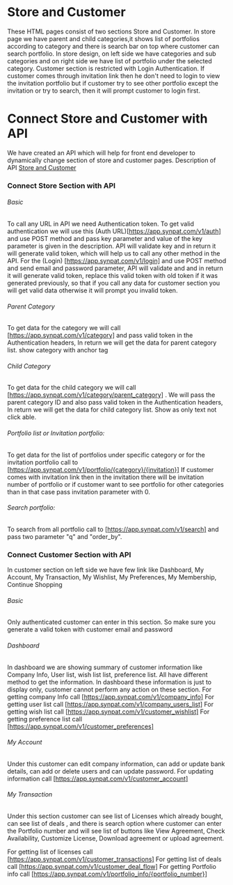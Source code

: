 # Store and Customer
These HTML pages consist of two sections Store and Customer. In store page we have parent and child categories,it shows list of portfolios according to category and there is search bar on top where customer can search portfolio. In store design, on left side we have categories and sub categories and on right side we have list of portfolio under the selected category. Customer section is restricted with Login Authentication. If customer comes through invitation link then he don't need to login to view the invitation portfolio but if customer try to see other portfolio except the invitation or try to search, then it will prompt customer to login first.

# Connect Store and Customer with API

We have created an API which will help for front end developer to dynamically change section of store and customer pages. Description of API [Store and Customer](https://app.swaggerhub.com/apis/Dev007/docketapi/1.1)

### Connect Store Section with API

###### Basic

To call any URL in API we need Authentication token. To get valid authentication we will use this (Auth URL)[https://app.synpat.com/v1/auth] and use POST method and pass key parameter and value of the key parameter is given in the description. API will validate key and in return it will generate valid token, which will help us to call any other method in the API. For the (Login) [https://app.synpat.com/v1/login] and use POST method and send email and password parameter, API will validate and and in return it will generate valid token, replace this valid token with old token if it was generated previously, so that if you call any data for customer section you will get valid data otherwise it will prompt you invalid token.

###### Parent Category

To get data for the category we will call [https://app.synpat.com/v1/category] and pass valid token in the Authentication headers, In return we will get the data for parent category list. show category with anchor tag

###### Child Category

To get data for the child category we will call [https://app.synpat.com/v1/category/parent_category] . We will pass the parent category ID and also pass valid token in the Authentication headers, In return we will get the data for child category list. Show as only text not click able.

###### Portfolio list or Invitation portfolio:
To get data for the list of portfolios under specific category or for the invitation portfolio call to [https://app.synpat.com/v1/portfolio/{category}/{invitation}]
If customer comes with invitation link then in the invitation there will be invitation number of portfolio or if customer want to see portfolio for other categories than in that case pass invitation parameter with 0. 

###### Search portfolio:
To search from all portfolio call to [https://app.synpat.com/v1/search] and pass two parameter "q" and "order_by".  


### Connect Customer Section with API
In customer section on left side we have few link like Dashboard, My Account, My Transaction, My Wishlist, My Preferences, My Membership, Continue Shopping
	
###### Basic
Only authenticated customer can enter in this section. So make sure you generate a valid token with customer email and password

###### Dashboard
In dashboard we are showing summary of customer information like Company Info, User list, wish list list, preference list. All have different method to get the information. In dashboard these information is just to display only, customer cannot perform any action on these section. 
For getting company Info call [https://app.synpat.com/v1/company_info]
For getting user list call [https://app.synpat.com/v1/company_users_list]
For getting wish list call [https://app.synpat.com/v1/customer_wishlist]
For getting preference list call [https://app.synpat.com/v1/customer_preferences]

###### My Account
Under this customer can edit company information, can add or update bank details, can add or delete users and can update password.
For updating information call [https://app.synpat.com/v1/customer_account]

###### My Transaction
Under this section customer can see list of Licenses which already bought, can see list of deals , and there is search option where customer can enter the Portfolio number and will see list of buttons like View Agreement, Check Availability, Customize License, Download agreement or upload agreement. 

For getting list of licenses call [https://app.synpat.com/v1/customer_transactions]
For getting list of deals call [https://app.synpat.com/v1/customer_deal_flow]
For getting Portfolio info call [https://app.synpat.com/v1/portfolio_info/{portfolio_number}]







